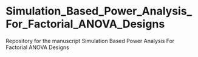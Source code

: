 # Simulation_Based_Power_Analysis_For_Factorial_ANOVA_Designs
Repository for the manuscript Simulation Based Power Analysis For Factorial ANOVA Designs
